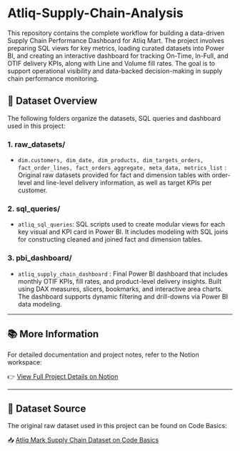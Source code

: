 # Atliq-Supply-Chain-Analysis
This repository contains the complete workflow for building a data-driven Supply Chain Performance Dashboard for Atliq Mart. The project involves preparing SQL views for key metrics, loading curated datasets into Power BI, and creating an interactive dashboard for tracking On-Time, In-Full, and OTIF delivery KPIs, along with Line and Volume fill rates. The goal is to support operational visibility and data-backed decision-making in supply chain performance monitoring.

## 📁 Dataset Overview
The following folders organize the datasets, SQL queries and dashboard used in this project:

### 1. raw_datasets/
- `dim.customers, dim_date, dim_products, dim_targets_orders, fact_order_lines, fact_orders_aggregate, meta_data, metrics_list` : Original raw datasets provided for fact and dimension tables with order-level and line-level delivery information, as well as target KPIs per customer.

### 2. sql_queries/
- `atliq_sql_queries`: SQL scripts used to create modular views for each key visual and KPI card in Power BI. It includes modeling with SQL joins for constructing cleaned and joined fact and dimension tables.

### 3. pbi_dashboard/
- `atliq_supply_chain_dashboard` : Final Power BI dashboard that includes monthly OTIF KPIs, fill rates, and product-level delivery insights. Built using DAX measures, slicers, bookmarks, and interactive area charts. The dashboard supports dynamic filtering and drill-downs via Power BI data modeling.

---

## 📚 More Information
For detailed documentation and project notes, refer to the Notion workspace:

👉 [View Full Project Details on Notion](https://www.notion.so/AtliQ-Mart-Supply-Chain-Analysis-2261279cd9ac80828d74fd7068cce3e2?source=copy_link)

---

## 🔗 Dataset Source

The original raw dataset used in this project can be found on Code Basics:

📥 [Atliq Mark Supply Chain Dataset on Code Basics](https://codebasics.io/challenges/codebasics-resume-project-challenge/5)
